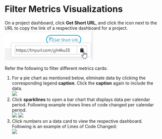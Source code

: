 # Filter Metrics Visualizations

On a project dashboard, click **Get Short URL**, and click the icon next to the URL to copy the link of a respective dashboard for a project.\
![](<../../../.gitbook/assets/get short url (1).png>)

Refer the following to filter different metrics cards:

1. For a pie chart as mentioned below, eliminate data by clicking the corresponding legend **caption**. Click the **caption** again to include the data.\
   ![](<../../../.gitbook/assets/exclude data.png>)
2. Click **sparklines** to open a bar chart that displays data per calendar period. Following example shows lines of code changed per calendar period.\
   ![](<../../../.gitbook/assets/sparkly line.png>) ![](<../../../.gitbook/assets/sparkly line expanded.png>)
3. Click numbers on a data card to view the respective dashboard. Following is an example of Lines of Code Changed:\
   ![](<../../../.gitbook/assets/click-for-dashboard (1) (1) (1) (1) (1).png>)
